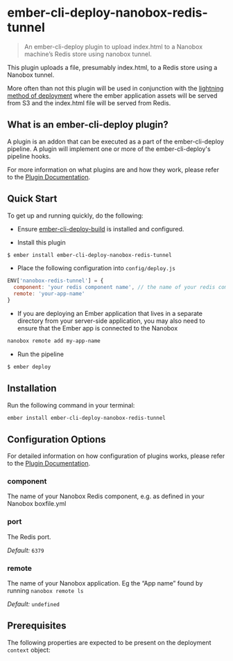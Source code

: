 # ember-cli-deploy-nanobox-redis-tunnel

> An ember-cli-deploy plugin to upload index.html to a Nanobox machine’s Redis store using nanobox tunnel.

This plugin uploads a file, presumably index.html, to a Redis store using a Nanobox tunnel.

More often than not this plugin will be used in conjunction with the [lightning method of deployment][1] where the ember application assets will be served from S3 and the index.html file will be served from Redis.

## What is an ember-cli-deploy plugin?

A plugin is an addon that can be executed as a part of the ember-cli-deploy pipeline. A plugin will implement one or more of the ember-cli-deploy's pipeline hooks.

For more information on what plugins are and how they work, please refer to the [Plugin Documentation][2].

## Quick Start
To get up and running quickly, do the following:

- Ensure [ember-cli-deploy-build][4] is installed and configured.

- Install this plugin

```bash
$ ember install ember-cli-deploy-nanobox-redis-tunnel
```

- Place the following configuration into `config/deploy.js`

```javascript
ENV['nanobox-redis-tunnel'] = {
  component: 'your redis component name', // the name of your redis component eg data.redis – get this from boxfile.yml  
  remote: 'your-app-name'
}
```

- If you are deploying an Ember application that lives in a separate directory from your server-side application, you may also need to ensure that the Ember app is connected to the Nanobox  
  
```bash  
nanobox remote add my-app-name
```

- Run the pipeline

```bash
$ ember deploy
```

## Installation
Run the following command in your terminal:

```bash
ember install ember-cli-deploy-nanobox-redis-tunnel
```

## Configuration Options

For detailed information on how configuration of plugins works, please refer to the [Plugin Documentation][2].

### component

The name of your Nanobox Redis component, e.g. as defined in your Nanobox boxfile.yml

### port

The Redis port.

*Default:* `6379`

### remote

The name of your Nanobox application. Eg the “App name” found by running `nanobox remote ls`

*Default:* `undefined`

## Prerequisites

The following properties are expected to be present on the deployment `context` object:

[1]: https://github.com/ember-cli-deploy/ember-cli-deploy-lightning-pack "ember-cli-deploy-lightning-pack"
[2]: http://ember-cli-deploy.com/docs/v1.0.x/using-plugins/ "Plugin Documentation"
[4]: https://github.com/ember-cli-deploy/ember-cli-deploy-build "ember-cli-deploy-build"
